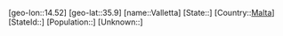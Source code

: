 ﻿---
location: [35.9,14.52]
type: City
tags:
- geo/City


SpocWebEntityId: 35187
isDeleted: false
confidential: public

---
[geo-lon::14.52]
[geo-lat::35.9]
[name::Valletta]
[State::]
[Country::[Malta](geo/Continent/Europe/Malta.md)]
[StateId::]
[Population::]
[Unknown::]

